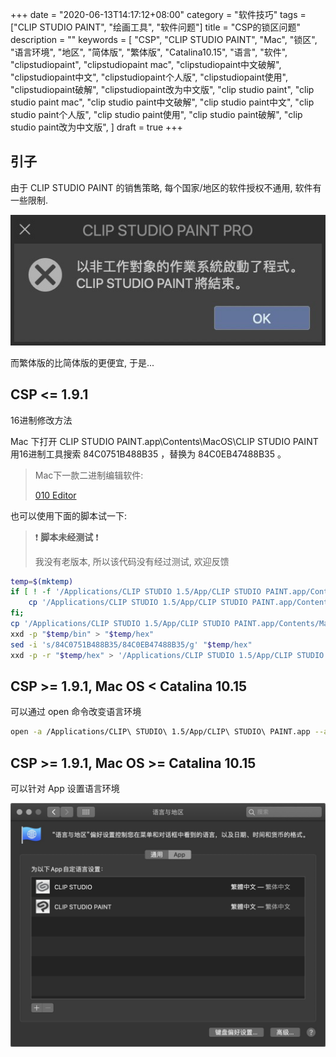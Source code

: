 +++
date = "2020-06-13T14:17:12+08:00"
category = "软件技巧"
tags = ["CLIP STUDIO PAINT", "绘画工具", "软件问题"]
title = "CSP的锁区问题"
description = ""
keywords = [
    "CSP",
    "CLIP STUDIO PAINT",
    "Mac",
    "锁区",
    "语言环境",
    "地区",
    "简体版",
    "繁体版",
    "Catalina10.15",
    "语言",
    "软件",
    "clipstudiopaint",
    "clipstudiopaint mac",
    "clipstudiopaint中文破解",
    "clipstudiopaint中文",
    "clipstudiopaint个人版",
    "clipstudiopaint使用",
    "clipstudiopaint破解",
    "clipstudiopaint改为中文版",
    "clip studio paint",
    "clip studio paint mac",
    "clip studio paint中文破解",
    "clip studio paint中文",
    "clip studio paint个人版",
    "clip studio paint使用",
    "clip studio paint破解",
    "clip studio paint改为中文版",
]
draft = true
+++


## 引子

由于 CLIP STUDIO PAINT 的销售策略, 每个国家/地区的软件授权不通用, 软件有一些限制.

![CSP锁区限制](./Snipaste_2020-06-13_14-47-59.jpg)

而繁体版的比简体版的更便宜, 于是...

<!-- more -->

## CSP <= 1.9.1

16进制修改方法

Mac 下打开 CLIP STUDIO PAINT.app\Contents\MacOS\CLIP STUDIO PAINT
用16进制工具搜索 84C0751B488B35 ，替换为 84C0EB47488B35 。

>Mac下一款二进制编辑软件:
>
>[010 Editor](https://www.sweetscape.com/download/010editor/)


也可以使用下面的脚本试一下:

> :exclamation: **脚本未经测试** :exclamation:
>
> 我没有老版本, 所以该代码没有经过测试, 欢迎反馈

``` bash
temp=$(mktemp)
if [ ! -f '/Applications/CLIP STUDIO 1.5/App/CLIP STUDIO PAINT.app/Contents/MacOS/CLIP STUDIO PAINT.bak' ]; then
    cp '/Applications/CLIP STUDIO 1.5/App/CLIP STUDIO PAINT.app/Contents/MacOS/CLIP STUDIO PAINT' '/Applications/CLIP STUDIO 1.5/App/CLIP STUDIO PAINT.app/Contents/MacOS/CLIP STUDIO PAINT.bak'
fi;
cp '/Applications/CLIP STUDIO 1.5/App/CLIP STUDIO PAINT.app/Contents/MacOS/CLIP STUDIO PAINT' "$temp/bin"
xxd -p "$temp/bin" > "$temp/hex"
sed -i 's/84C0751B488B35/84C0EB47488B35/g' "$temp/hex"
xxd -p -r "$temp/hex" > '/Applications/CLIP STUDIO 1.5/App/CLIP STUDIO PAINT.app/Contents/MacOS/CLIP STUDIO PAINT'
```

## CSP >= 1.9.1, Mac OS < Catalina 10.15

可以通过 open 命令改变语言环境

``` bash
open -a /Applications/CLIP\ STUDIO\ 1.5/App/CLIP\ STUDIO\ PAINT.app --args -AppleLanguages '(zh-tw)'
```


## CSP >= 1.9.1, Mac OS >= Catalina 10.15

可以针对 App 设置语言环境

![针对App选择语言](./Snipaste_2020-06-13_14-11-12.jpg)
